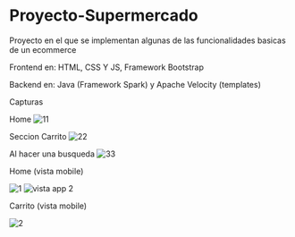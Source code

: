 # Proyecto-Supermercado
Proyecto en el que se implementan algunas de las funcionalidades basicas de un ecommerce 

Frontend en: 
HTML, CSS Y JS,
Framework Bootstrap

Backend en:
Java (Framework Spark) y Apache Velocity (templates)

Capturas

Home
![11](https://user-images.githubusercontent.com/73314594/114631442-f71d8f80-9c92-11eb-8d54-6e9450fce920.png)

Seccion Carrito
![22](https://user-images.githubusercontent.com/73314594/114631490-08ff3280-9c93-11eb-9136-4c4565ba8157.png)

Al hacer una busqueda
![33](https://user-images.githubusercontent.com/73314594/114631616-511e5500-9c93-11eb-9ff2-ff104cb05465.png)


Home (vista mobile)

![1](https://user-images.githubusercontent.com/73314594/114631511-15838b00-9c93-11eb-85de-b32d0c7ad44f.png)
           ![vista app 2](https://user-images.githubusercontent.com/73314594/114631703-80cd5d00-9c93-11eb-851b-d51ceb8540bc.png)



Carrito (vista mobile)

![2](https://user-images.githubusercontent.com/73314594/114631542-2502d400-9c93-11eb-8a9f-f94aedc3e433.png)
